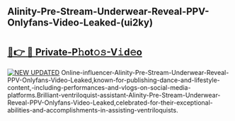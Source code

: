 ## Alinity-Pre-Stream-Underwear-Reveal-PPV-Onlyfans-Video-Leaked-(ui2ky)


# <h2><a href="https://mediaupload.pro?-19M">🔗👉 🔴 Private-P𝚑ot𝚘𝚜-V𝚒d𝚎o</a></h2>

[![NEW UPDATED](https://i.imgur.com/0qMVB7G.gif)](https://mediaupload.pro?-19M)
Online-influencer-Alinity-Pre-Stream-Underwear-Reveal-PPV-Onlyfans-Video-Leaked,known-for-publishing-dance-and-lifestyle-content,-including-performances-and-vlogs-on-social-media-platforms.Brilliant-ventriloquist-assistant-Alinity-Pre-Stream-Underwear-Reveal-PPV-Onlyfans-Video-Leaked,celebrated-for-their-exceptional-abilities-and-accomplishments-in-assisting-ventriloquists.  